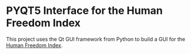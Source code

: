 # PYQT5 Interface for the Human Freedom Index
This project uses the Qt GUI framework from Python to build a GUI for the [Human Freedom Index](https://www.cato.org/human-freedom-index-new).
